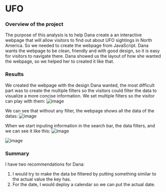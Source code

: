 # UFO

### Overview of the project 
The purpose of this analysis is to help Dana create a an interactive webpage that will allow visitors to find out about UFO sightings in North America. So we needed to create the webpage from JavaScript. Dana wants the webpage to be clean, friendly and with good design, so it is easy for visitors to navigate there. Dana showed us the layout of how she wanted the webpage, so we helped her to created it like that. 

### Results 
We created the webpage with the design Dana wanted, the most difficult part was to create the multiple filters so the visitors could filter the data to visualize a more concise information. We set multiple filters so the visitor can play with them: 
![image](https://user-images.githubusercontent.com/113566508/211122323-d43a4cda-f3db-49a0-adb5-c561ea639e53.png)

We can see that without any filter, the webpage shows all the data of the datas: 
![image](https://user-images.githubusercontent.com/113566508/211122363-5c4faaea-c5d5-4a30-bac6-f760fe4f89e5.png)


When we start inputing information in the search bar, the data filters, and we can see it like this: 
![image](https://user-images.githubusercontent.com/113566508/211122420-cd623f40-1330-48e4-8ed9-412cf4f11f22.png)

![image](https://user-images.githubusercontent.com/113566508/211122452-ee083f35-3ea3-41de-8db8-ec90a29a667c.png)

### Summary 
I have two recommendations for Dana: 
1. I would try to make the data be filtered by putting something similar to the actual value the key has.
2. For the date, I would deploy a calendar so we can put the actual date. 

